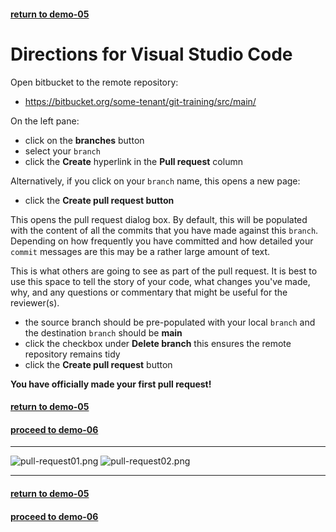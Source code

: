 #### [return to demo-05](directions-demo-05.md)
# Directions for Visual Studio Code

Open bitbucket to the remote repository:

- https://bitbucket.org/some-tenant/git-training/src/main/

On the left pane:

- click on the **branches** button
- select your `branch`
- click the **Create** hyperlink in the **Pull request** column

Alternatively, if you click on your `branch` name, this opens a new page:

- click the **Create pull request button**

This opens the pull request dialog box. By default, this will be populated with the content of all
the commits that you have made against this `branch`. Depending on how frequently you have committed
and how detailed your `commit` messages are this may be a rather large amount of text.

This is what others are going to see as part of the pull request. It is best to use this space to tell
the story of your code, what changes you've made, why, and any questions or commentary that might be
useful for the reviewer(s).

- the source branch should be pre-populated with your local `branch` and the destination `branch`
should be **main**
- click the checkbox under **Delete branch** this ensures the remote repository remains tidy
- click the **Create pull request** button

**You have officially made your first pull request!**

#### [return to demo-05](directions-demo-05.md)
#### [proceed to demo-06](../demo_06/directions-demo-06.md)

***

![pull-request01.png](../assets/demo-05/pull-request01.png)
![pull-request02.png](../assets/demo-05/pull-request02.png)

***

#### [return to demo-05](directions-demo-05.md)
#### [proceed to demo-06](../demo_06/directions-demo-06.md)